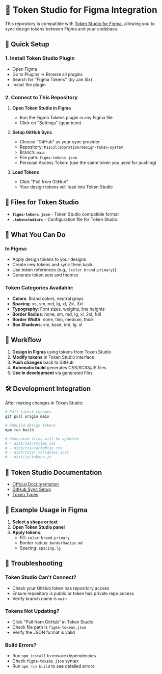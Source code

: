 # 🎨 Token Studio for Figma Integration

This repository is compatible with [Token Studio for Figma](https://www.figmatokens.com/), allowing you to sync design tokens between Figma and your codebase.

## 🚀 Quick Setup

### 1. Install Token Studio Plugin
- Open Figma
- Go to Plugins → Browse all plugins
- Search for "Figma Tokens" (by Jan Six)
- Install the plugin

### 2. Connect to This Repository

1. **Open Token Studio in Figma**
   - Run the Figma Tokens plugin in any Figma file
   - Click on "Settings" (gear icon)

2. **Setup GitHub Sync**
   - Choose "GitHub" as your sync provider
   - Repository: `MIICollaboration/design-token-system`
   - Branch: `main`
   - File path: `figma-tokens.json`
   - Personal Access Token: (use the same token you used for pushing)

3. **Load Tokens**
   - Click "Pull from GitHub"
   - Your design tokens will load into Token Studio

## 📁 Files for Token Studio

- **`figma-tokens.json`** - Token Studio compatible format
- **`.tokenstudiorc`** - Configuration file for Token Studio

## 🎯 What You Can Do

### **In Figma:**
- Apply design tokens to your designs
- Create new tokens and sync them back
- Use token references (e.g., `{color.brand.primary}`)
- Generate token sets and themes

### **Token Categories Available:**
- **Colors**: Brand colors, neutral grays
- **Spacing**: xs, sm, md, lg, xl, 2xl, 3xl
- **Typography**: Font sizes, weights, line heights
- **Border Radius**: none, sm, md, lg, xl, 2xl, full
- **Border Width**: none, thin, medium, thick
- **Box Shadows**: sm, base, md, lg, xl

## 🔄 Workflow

1. **Design in Figma** using tokens from Token Studio
2. **Modify tokens** in Token Studio interface
3. **Push changes** back to GitHub
4. **Automatic build** generates CSS/SCSS/JS files
5. **Use in development** via generated files

## 🛠️ Development Integration

After making changes in Token Studio:

```bash
# Pull latest changes
git pull origin main

# Rebuild design tokens
npm run build

# Generated files will be updated:
# - dist/css/styles.css
# - dist/css/variables.css  
# - dist/scss/_variables.scss
# - dist/js/tokens.js
```

## 📖 Token Studio Documentation

- [Official Documentation](https://docs.figmatokens.com/)
- [GitHub Sync Setup](https://docs.figmatokens.com/sync/github)
- [Token Types](https://docs.figmatokens.com/available-tokens)

## 🎨 Example Usage in Figma

1. **Select a shape or text**
2. **Open Token Studio panel**
3. **Apply tokens**:
   - Fill: `color.brand.primary`
   - Border radius: `borderRadius.md`
   - Spacing: `spacing.lg`

## 🔧 Troubleshooting

### Token Studio Can't Connect?
- Check your GitHub token has repository access
- Ensure repository is public or token has private repo access
- Verify branch name is `main`

### Tokens Not Updating?
- Click "Pull from GitHub" in Token Studio
- Check file path is `figma-tokens.json`
- Verify the JSON format is valid

### Build Errors?
- Run `npm install` to ensure dependencies
- Check `figma-tokens.json` syntax
- Run `npm run build` to see detailed errors
